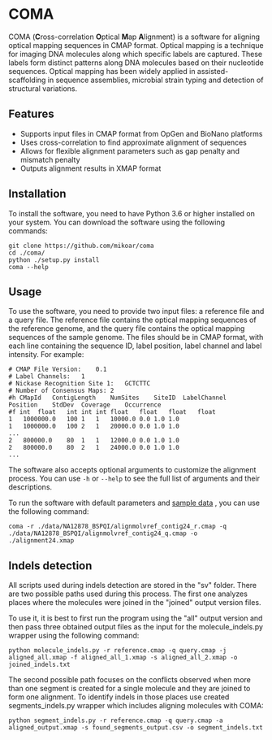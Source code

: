 # COMA

COMA (**C**ross-correlation **O**ptical **M**ap **A**lignment) is a software for aligning optical mapping sequences in
CMAP format. Optical mapping is a technique for imaging DNA molecules along which specific labels are captured. These
labels form distinct patterns along DNA molecules based on their nucleotide sequences. Optical mapping has been widely
applied in assisted-scaffolding in sequence assemblies, microbial strain typing and detection of structural variations.

## Features

- Supports input files in CMAP format from OpGen and BioNano platforms
- Uses cross-correlation to find approximate alignment of sequences
- Allows for flexible alignment parameters such as gap penalty and mismatch penalty
- Outputs alignment results in XMAP format

## Installation

To install the software, you need to have Python 3.6 or higher installed on your system. You can download the software
using the following commands:

```
git clone https://github.com/mikoar/coma
cd ./coma/
python ./setup.py install
coma --help
```

## Usage

To use the software, you need to provide two input files: a reference file and a query file. The reference file contains
the optical mapping sequences of the reference genome, and the query file contains the optical mapping sequences of the
sample genome. The files should be in CMAP format, with each line containing the sequence ID, label position, label
channel and label intensity. For example:

```
# CMAP File Version:	0.1
# Label Channels:	1
# Nickase Recognition Site 1:	GCTCTTC
# Number of Consensus Maps:	2
#h CMapId	ContigLength	NumSites	SiteID	LabelChannel	Position	StdDev	Coverage	Occurrence
#f int	float	int	int	int	float	float	float	float
1	1000000.0	100	1	1	10000.0	0.0	1.0	1.0
1	1000000.0	100	2	1	20000.0	0.0	1.0	1.0
...
2	800000.0	80	1	1	12000.0	0.0	1.0	1.0
2	800000.0	80	2	1	24000.0	0.0	1.0	1.0
...
```

The software also accepts optional arguments to customize the alignment process. You can use `-h` or `--help` to see the
full list of arguments and their descriptions.

To run the software with default parameters and [sample data](https://bionano.com/public-datasets/) , you can use the following command:

`
coma -r ./data/NA12878_BSPQI/alignmolvref_contig24_r.cmap -q ./data/NA12878_BSPQI/alignmolvref_contig24_q.cmap -o ./alignment24.xmap
`
## Indels detection

All scripts used during indels detection are stored in the "sv" folder. There are two possible paths used during this process. The first one analyzes places where the molecules were joined in the "joined" output version files.

To use it, it is best to first run the program using the "all" output version and then pass three obtained output files as the input for the molecule_indels.py wrapper using the following command:

`
python molecule_indels.py -r reference.cmap -q query.cmap -j aligned_all.xmap -f aligned_all_1.xmap -s aligned_all_2.xmap -o joined_indels.txt
`

The second possible path focuses on the conflicts observed when more than one segment is created for a single molecule and they are joined to form one alignment. To identify indels in those places use created segments_indels.py wrapper which includes aligning molecules with COMA:

`
python segment_indels.py -r reference.cmap -q query.cmap -a aligned_output.xmap -s found_segments_output.csv -o segment_indels.txt
`
